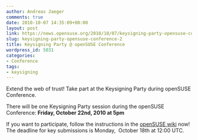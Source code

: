 ```yaml
---
author: Andreas Jaeger
comments: true
date: 2010-10-07 14:35:09+00:00
layout: post
link: https://news.opensuse.org/2010/10/07/keysigning-party-opensuse-conference-2/
slug: keysigning-party-opensuse-conference-2
title: Keysigning Party @ openSUSE Conference
wordpress_id: 5031
categories:
- Conference
tags:
- keysigning
---
```


Extend the web of trust! Take part at the Keysigning Party during openSUSE Conference.

There will be one Keysigning Party session during the openSUSE Conference: **Friday, October 22nd, 2010 at 5pm**

If you want to participate, follow the instructions in the [openSUSE wiki](http://en.opensuse.org/openSUSE:Conference_KSP) now!  The deadline for key submissions is Monday,  October 18th at 12:00 UTC.
